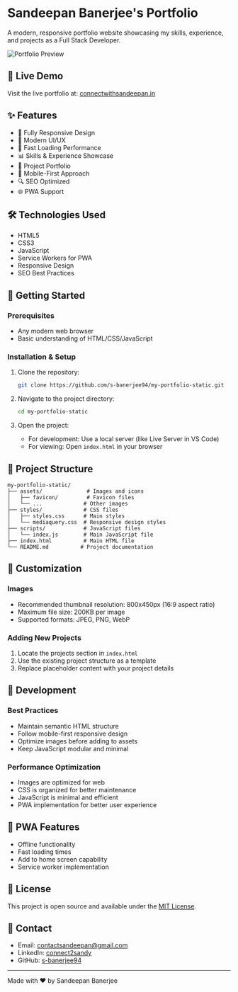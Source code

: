 # Sandeepan Banerjee's Portfolio

A modern, responsive portfolio website showcasing my skills, experience, and projects as a Full Stack Developer.

![Portfolio Preview](./assets/Sandeepan_Banerjees_portfolio.jpeg)

## 🌟 Live Demo

Visit the live portfolio at: [connectwithsandeepan.in](https://connectwithsandeepan.in)

## ✨ Features

- 📱 Fully Responsive Design
- 🎨 Modern UI/UX
- 🚀 Fast Loading Performance
- 📊 Skills & Experience Showcase
- 💼 Project Portfolio
- 📱 Mobile-First Approach
- 🔍 SEO Optimized
- 🌐 PWA Support

## 🛠️ Technologies Used

- HTML5
- CSS3
- JavaScript
- Service Workers for PWA
- Responsive Design
- SEO Best Practices

## 🚀 Getting Started

### Prerequisites

- Any modern web browser
- Basic understanding of HTML/CSS/JavaScript

### Installation & Setup

1. Clone the repository:

   ```bash
   git clone https://github.com/s-banerjee94/my-portfolio-static.git
   ```

2. Navigate to the project directory:

   ```bash
   cd my-portfolio-static
   ```

3. Open the project:
   - For development: Use a local server (like Live Server in VS Code)
   - For viewing: Open `index.html` in your browser

## 📁 Project Structure

```
my-portfolio-static/
├── assets/              # Images and icons
│   ├── favicon/         # Favicon files
│   └── ...             # Other images
├── styles/             # CSS files
│   ├── styles.css      # Main styles
│   └── mediaquery.css  # Responsive design styles
├── scripts/            # JavaScript files
│   └── index.js        # Main JavaScript file
├── index.html          # Main HTML file
└── README.md          # Project documentation
```

## 🎨 Customization

### Images

- Recommended thumbnail resolution: 800x450px (16:9 aspect ratio)
- Maximum file size: 200KB per image
- Supported formats: JPEG, PNG, WebP

### Adding New Projects

1. Locate the projects section in `index.html`
2. Use the existing project structure as a template
3. Replace placeholder content with your project details

## 🔧 Development

### Best Practices

- Maintain semantic HTML structure
- Follow mobile-first responsive design
- Optimize images before adding to assets
- Keep JavaScript modular and minimal

### Performance Optimization

- Images are optimized for web
- CSS is organized for better maintenance
- JavaScript is minimal and efficient
- PWA implementation for better user experience

## 📱 PWA Features

- Offline functionality
- Fast loading times
- Add to home screen capability
- Service worker implementation

## 📄 License

This project is open source and available under the [MIT License](LICENSE).

## 🤝 Contact

- Email: [contactsandeepan@gmail.com](mailto:contactsandeepan@gmail.com)
- LinkedIn: [connect2sandy](https://www.linkedin.com/in/connect2sandy)
- GitHub: [s-banerjee94](https://github.com/s-banerjee94)

---

Made with ❤️ by Sandeepan Banerjee
